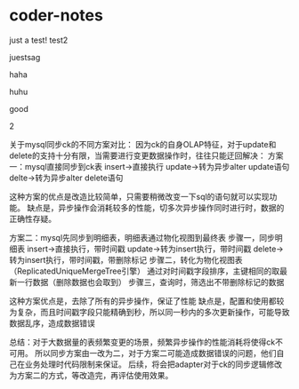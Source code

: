 # coder-notes
just a test!
test2

juestsag 

haha


huhu

good

2

关于mysql同步ck的不同方案对比：
因为ck的自身OLAP特征，对于update和delete的支持十分有限，当需要进行变更数据操作时，往往只能迂回解决：
方案一：mysql直接同步到ck表
insert->直接执行
update->转为异步alter update语句
delte->转为异步alter delete语句

这种方案的优点是改造比较简单，只需要稍微改变一下sql的语句就可以实现功能。
缺点是，异步操作会消耗较多的性能，切多次异步操作同时进行时，数据的正确性存疑。

方案二：mysql先同步到明细表，明细表通过物化视图到最终表
步骤一，同步明细表
insert->直接执行，带时间戳
update->转为insert执行，带时间戳
delete->转为insert执行，带时间戳，带删除标记
步骤二，转化为物化视图表（ReplicatedUniqueMergeTree引擎）
通过对时间戳字段排序，主键相同的取最新一行数据（删除数据也会取到）
步骤三，查询时，筛选出不带删除标记的数据

这种方案优点是，去除了所有的异步操作，保证了性能
缺点是，配置和使用都较为复杂，而且时间戳字段只能精确到秒，所以同一秒内的多次更新操作，可能导致数据乱序，造成数据错误

总结：对于大数据量的表频繁变更的场景，频繁异步操作的性能消耗将使得ck不可用。
所以同步方案由一改为二，对于方案二可能造成数据错误的问题，他们自己在业务处理时代码限制来保证。
后续，将会把adapter对于ck的同步逻辑修改为方案二的方式，等改造完，再评估使用效果。
